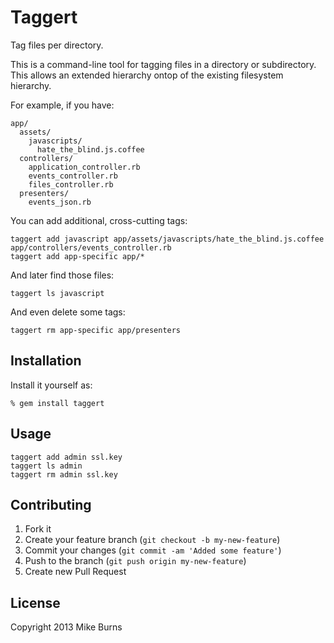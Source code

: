 # Taggert

Tag files per directory.

This is a command-line tool for tagging files in a directory or
subdirectory. This allows an extended hierarchy ontop of the existing
filesystem hierarchy.

For example, if you have:

    app/
      assets/
        javascripts/
          hate_the_blind.js.coffee
      controllers/
        application_controller.rb
        events_controller.rb
        files_controller.rb
      presenters/
        events_json.rb

You can add additional, cross-cutting tags:

    taggert add javascript app/assets/javascripts/hate_the_blind.js.coffee app/controllers/events_controller.rb
    taggert add app-specific app/*

And later find those files:

    taggert ls javascript

And even delete some tags:

    taggert rm app-specific app/presenters

## Installation

Install it yourself as:

    % gem install taggert

## Usage

    taggert add admin ssl.key
    taggert ls admin
    taggert rm admin ssl.key

## Contributing

1. Fork it
2. Create your feature branch (`git checkout -b my-new-feature`)
3. Commit your changes (`git commit -am 'Added some feature'`)
4. Push to the branch (`git push origin my-new-feature`)
5. Create new Pull Request

## License

Copyright 2013 Mike Burns

